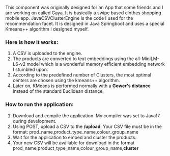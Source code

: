 This component was originally designed for an App that some friends and I are working on called Gaya. It is basically a swipe based clothes shopping mobile app.
JavaCSVClusterEngine is the code I used for the recommendation facet. It is designed in Java Springboot and uses a special Kmeans++ algorithm I designed myself.

### Here is how it works:
1. A CSV is uploaded to the engine.
2. The products are converted to text embeddings using the all-MiniLM-L6-v2 model which is a wonderful memory efficient embedding network I stumbled upon.
3. According to the predefined number of Clusters, the most optimal centers are chosen using the kmeans++ algorithm.
4. Later on, KMeans is performed normally with a **Gower's distance** instead of the standard Euclidean distance.

### How to run the application:
1. Download and compile the application. My compiler was set to Java17 during development.
2. Using POST, upload a CSV to the **/upload**. Your CSV file must be in the format: prod_name,product_type_name,colour_group_name
5. Wait for the application to embed and cluster the products.
6. Your new CSV will be available for download in the format prod_name,product_type_name,colour_group_name,**cluster**

